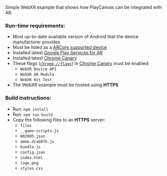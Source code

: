 Simple WebXR example that shows how PlayCanvas can be integrated with AR.


### Run-time requirements:
- Most up-to-date available version of Android that the device manufacturer provides
- Must be listed as a [ARCore supported device](https://developers.google.com/ar/discover/supported-devices)
- Installed latest [Google Play Services for AR](https://play.google.com/store/apps/details?id=com.google.ar.core)
- Installed latest [Chrome Canary](https://play.google.com/store/apps/details?id=com.chrome.canary)
- These flags ([`chrome://flags`](chrome://flags)) in [Chrome Canary](https://play.google.com/store/apps/details?id=com.chrome.canary) must be enabled:
  - `WebXR Device API`
  - `WebXR AR Module`
  - `WebXR Hit Test`
- The WebXR example must be hosted using **HTTPS**


### Build instructions:
- Run: `npm install`
- Run: `npm run build`
- Copy the following files to an **HTTPS** server:
  - `files`
  - `__game-scripts.js`
  - `802005.json`
  - `ammo.dcab07b.js`
  - `bundle.js`
  - `config.json`
  - `index.html`
  - `logo.png`
  - `styles.css`
